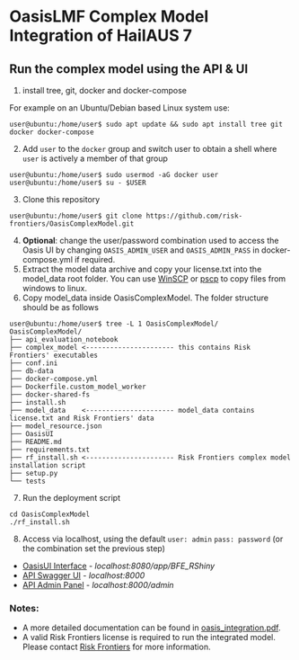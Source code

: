# OasisLMF Complex Model Integration of HailAUS 7

## Run the complex model using the API & UI
1) install tree, git, docker and docker-compose

For example on an Ubuntu/Debian based Linux system use:
```
user@ubuntu:/home/user$ sudo apt update && sudo apt install tree git docker docker-compose
```
2) Add `user` to the `docker` group and switch user to obtain a shell where `user` is actively a member of that group
```
user@ubuntu:/home/user$ sudo usermod -aG docker user
user@ubuntu:/home/user$ su - $USER
```
3) Clone this repository
```
user@ubuntu:/home/user$ git clone https://github.com/risk-frontiers/OasisComplexModel.git
```
4) **Optional**: change the user/password combination used to access the Oasis UI by changing
`OASIS_ADMIN_USER` and `OASIS_ADMIN_PASS` in docker-compose.yml if required.
5) Extract the model data archive and copy your license.txt into the model_data root folder. You can use 
[WinSCP](https://winscp.net/eng/download.php) or [pscp](https://www.chiark.greenend.org.uk/~sgtatham/putty/latest.html) 
to copy files from windows to linux.
6) Copy model_data inside OasisComplexModel. The folder structure should be as follows
```
user@ubuntu:/home/user$ tree -L 1 OasisComplexModel/
OasisComplexModel/
├── api_evaluation_notebook
├── complex_model <---------------------- this contains Risk Frontiers' executables
├── conf.ini
├── db-data
├── docker-compose.yml
├── Dockerfile.custom_model_worker
├── docker-shared-fs
├── install.sh
├── model_data    <---------------------- model_data contains license.txt and Risk Frontiers' data
├── model_resource.json
├── OasisUI
├── README.md
├── requirements.txt
├── rf_install.sh <---------------------- Risk Frontiers complex model installation script
├── setup.py
└── tests
```
7) Run the deployment script
```
cd OasisComplexModel
./rf_install.sh
```

8) Access via localhost, using the default `user: admin` `pass: password` (or the combination set the previous step)
* [OasisUI Interface](http://localhost:8080/app/BFE_RShiny) - *localhost:8080/app/BFE_RShiny* 
* [API Swagger UI](http://localhost:8000/) - *localhost:8000*
* [API Admin Panel](http://localhost:8000/admin) - *localhost:8000/admin*


### Notes: 
* A more detailed documentation can be found in [oasis_integration.pdf](https://github.com/risk-frontiers/OasisComplexModel/blob/master/oasis_integration.pdf).
* A valid Risk Frontiers license is required to run the integrated model. Please contact 
[Risk Frontiers](mailto:info@riskfrontiers.com) for more information. 
